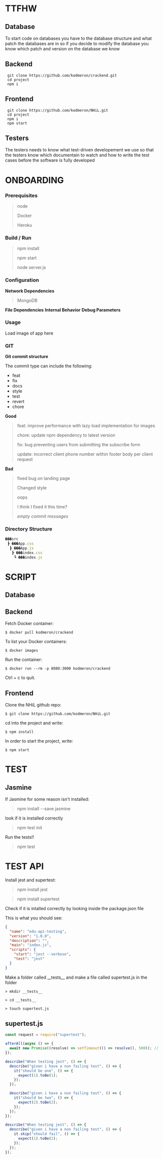 # TTFHW

## Database

To start code on databases you have to the database structure and what patch the databases are in so if you decide to modify the database you know which patch and version on the database we know

## Backend

```
 git clone https://github.com/kodmeron/crackend.git
 cd project
 npm i
```

## Frontend

```
 git clone https://github.com/kodmeron/NHiL.git
 cd project
 npm i
 npm start
```

## Testers

The testers needs to know what test-driven developement we use so that the testers know which documentain to watch and how to write the test cases before the software is fully developed

# ONBOARDING

### Prerequisites

> node
>
> Docker
>
> Heroku

### Build / Run

> npm install
>
> npm start
>
> node server.js

### Configuration

**Network Dependencies**

> MongoDB

**File Dependencies**
**Internal Behavior**
**Debug Parameters**

### Usage

Load image of app here

### GIT

**Git commit structure**

The commit type can include the following:

- feat
- fix
- docs
- style
- test
- revert
- chore

**Good**

> feat: improve performance with lazy load implementation for images
>
> chore: update npm dependency to latest version
>
> fix: bug preventing users from submitting the subscribe form
>
> update: incorrect client phone number within footer body per client request

**Bad**

> fixed bug on landing page
>
> Changed style
>
> oops
>
> I think I fixed it this time?
>
> _empty commit messages_

### Directory Structure

```javascript
���src
 ┣ ���App.css
  ┣ ���App.js
   ┣ ���index.css
    ┗ ���index.js
```

# SCRIPT

## Database

## Backend

Fetch Docker container:

```
$ docker pull kodmeron/crackend
```

To list your Docker containers:

```
$ docker images
```

Run the container:

```
$ docker run --rm -p 8080:3000 kodmeron/crackend
```

Ctrl + c to quit.

## Frontend

Clone the NHiL github repo:

```
$ git clone https://github.com/kodmeron/NHiL.git
```

cd into the project and write:

```
$ npm install
```

In order to start the project, write:

```
$ npm start
```

# TEST

## Jasmine

If Jasmine for some reason isn't installed:

> npm install --save jasmine

look if it is installed correctly

> npm test init

Run the tests!!

> npm test

# TEST API

Install jest and supertest:

> npm install jest

> npm install supertest

Check if it is intalled correctly by looking inside the package.json file

This is what you should see:

```json
{
  "name": "edu-api-testing",
  "version": "1.0.0",
  "description": "",
  "main": "index.js",
  "scripts": {
    "start": "jest --verbose",
    "test": "jest"
  }
}
```

Make a folder called \_\_tests\_\_ and make a file called supertest.js in the folder

```
> mkdir __tests__

> cd __tests__

> touch supertest.js

```

## supertest.js

```js
const request = require("supertest");

afterAll(async () => {
  await new Promise((resolve) => setTimeout(() => resolve(), 500)); // avoid jest open handle error
});

describe("When testing jest", () => {
  describe("given i have a non failing test", () => {
    it("should be one", () => {
      expect(1).toBe(1);
    });
  });

  describe("given i have a non failing test", () => {
    it("should be two", () => {
      expect(2).toBe(2);
    });
  });
});

describe("When testing jest", () => {
  describe("given i have a non failing test", () => {
    it.skip("should fail", () => {
      expect(1).toBe(2);
    });
  });
});
```
